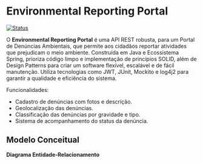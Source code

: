 # Environmental Reporting Portal
[![Status](https://img.shields.io/badge/Status-Em&nbsp;Desenvolvimento-yellow.svg)](https://github.com/seu-usuario/seu-projeto)

O **Environmental Reporting Portal** é uma API REST robusta, para um Portal de Denúncias Ambientais, que permite aos cidadãos 
reportar atividades que prejudicam o meio ambiente. Construída em Java e Ecossistema Spring,  prioriza código limpo e implementação 
de princípios SOLID, além de Design Patterns para criar um software flexível, escalável e de fácil manutenção.
Utiliza tecnologias como JWT, JUnit, Mockito e log4j2 para garantir a qualidade e eficiência do sistema.

Funcionalidades:
- Cadastro de denúncias com fotos e descrição.
- Geolocalização das denúncias.
- Classificação das denúncias por gravidade e tipo.
- Sistema de acompanhamento do status da denúncia.

## Modelo Conceitual

**Diagrama Entidade-Relacionamento**
